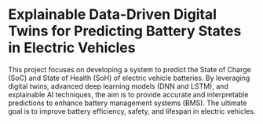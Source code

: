 # Explainable Data-Driven Digital Twins for Predicting Battery States in Electric Vehicles
This project focuses on developing a system to predict the State of Charge (SoC) and State of Health (SoH) of electric vehicle batteries. 
By leveraging digital twins, advanced deep learning models (DNN and LSTM), and explainable AI techniques, the aim is to provide accurate and interpretable predictions to enhance battery management systems (BMS). The ultimate goal is to improve battery efficiency, safety, and lifespan in electric vehicles.
